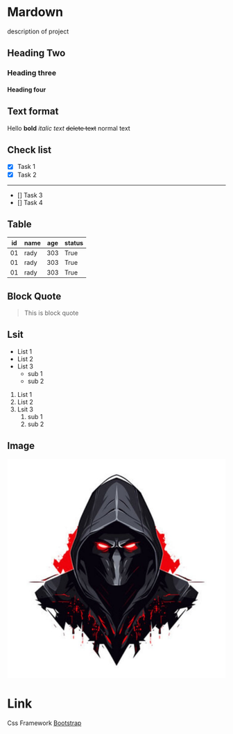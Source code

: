 # Mardown
description of project
## Heading Two
### Heading three
#### Heading four

## Text format

Hello **bold**
*italic text*
~~delete text~~
normal text

## Check list
- [x] Task 1
- [x] Task 2
---
- [] Task 3
- [] Task 4


## Table


|id|name|age|status|
|---|---|---|------|
|01|rady|303|True  |
|01|rady|303|True  |
|01|rady|303|True  |

## Block Quote

> This is block quote


## Lsit
- List 1
- List 2
- List 3
    - sub 1
    - sub 2
1. List 1
2. List 2
3. Lsit 3
    1. sub 1
    2. sub 2

## Image

![Dashboard](pp.jpg)


# Link

Css Framework [Bootstrap](https://www.google.com/)